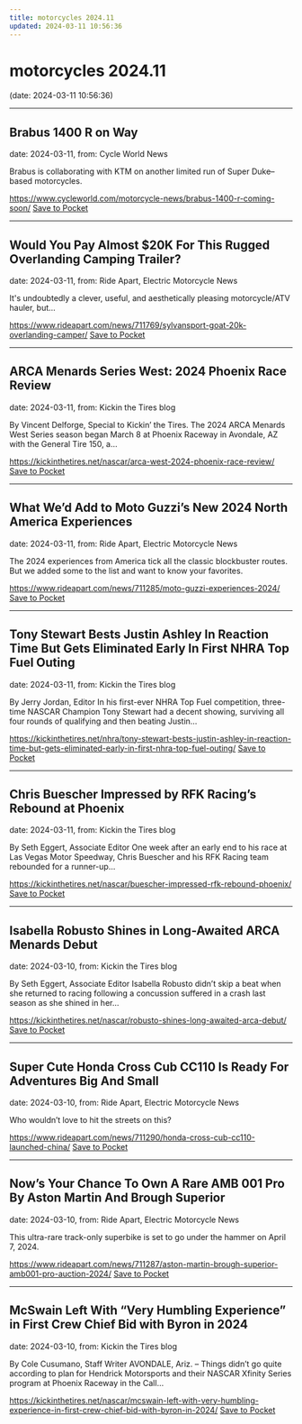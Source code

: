 ```yaml
---
title: motorcycles 2024.11
updated: 2024-03-11 10:56:36
---
```


# motorcycles 2024.11

(date: 2024-03-11 10:56:36)

---

## Brabus 1400 R on Way

date: 2024-03-11, from: Cycle World News

Brabus is collaborating with KTM on another limited run of Super Duke–based motorcycles.

<span class="feed-item-link">
<a href="https://www.cycleworld.com/motorcycle-news/brabus-1400-r-coming-soon/">https://www.cycleworld.com/motorcycle-news/brabus-1400-r-coming-soon/</a> <a href="https://getpocket.com/save" class="pocket-btn" data-lang="en" data-save-url="https://www.cycleworld.com/motorcycle-news/brabus-1400-r-coming-soon/">Save to Pocket</a>
</span>

---

## Would You Pay Almost $20K For This Rugged Overlanding Camping Trailer?

date: 2024-03-11, from: Ride Apart, Electric Motorcycle News

It's undoubtedly a clever, useful, and aesthetically pleasing motorcycle/ATV hauler, but...

<span class="feed-item-link">
<a href="https://www.rideapart.com/news/711769/sylvansport-goat-20k-overlanding-camper/">https://www.rideapart.com/news/711769/sylvansport-goat-20k-overlanding-camper/</a> <a href="https://getpocket.com/save" class="pocket-btn" data-lang="en" data-save-url="https://www.rideapart.com/news/711769/sylvansport-goat-20k-overlanding-camper/">Save to Pocket</a>
</span>

---

## ARCA Menards Series West: 2024 Phoenix Race Review

date: 2024-03-11, from: Kickin the Tires blog

By Vincent Delforge, Special to Kickin&#8217; the Tires. The 2024 ARCA Menards West Series season began March 8 at Phoenix Raceway in Avondale, AZ with the General Tire 150, a&#8230; 

<span class="feed-item-link">
<a href="https://kickinthetires.net/nascar/arca-west-2024-phoenix-race-review/">https://kickinthetires.net/nascar/arca-west-2024-phoenix-race-review/</a> <a href="https://getpocket.com/save" class="pocket-btn" data-lang="en" data-save-url="https://kickinthetires.net/nascar/arca-west-2024-phoenix-race-review/">Save to Pocket</a>
</span>

---

## What We’d Add to Moto Guzzi’s New 2024 North America Experiences

date: 2024-03-11, from: Ride Apart, Electric Motorcycle News

The 2024 experiences from America tick all the classic blockbuster routes. But we added some to the list and want to know your favorites.

<span class="feed-item-link">
<a href="https://www.rideapart.com/news/711285/moto-guzzi-experiences-2024/">https://www.rideapart.com/news/711285/moto-guzzi-experiences-2024/</a> <a href="https://getpocket.com/save" class="pocket-btn" data-lang="en" data-save-url="https://www.rideapart.com/news/711285/moto-guzzi-experiences-2024/">Save to Pocket</a>
</span>

---

## Tony Stewart Bests Justin Ashley In Reaction Time But Gets Eliminated Early In First NHRA Top Fuel Outing

date: 2024-03-11, from: Kickin the Tires blog

By Jerry Jordan, Editor In his first-ever NHRA Top Fuel competition, three-time NASCAR Champion Tony Stewart had a decent showing, surviving all four rounds of qualifying and then beating Justin&#8230; 

<span class="feed-item-link">
<a href="https://kickinthetires.net/nhra/tony-stewart-bests-justin-ashley-in-reaction-time-but-gets-eliminated-early-in-first-nhra-top-fuel-outing/">https://kickinthetires.net/nhra/tony-stewart-bests-justin-ashley-in-reaction-time-but-gets-eliminated-early-in-first-nhra-top-fuel-outing/</a> <a href="https://getpocket.com/save" class="pocket-btn" data-lang="en" data-save-url="https://kickinthetires.net/nhra/tony-stewart-bests-justin-ashley-in-reaction-time-but-gets-eliminated-early-in-first-nhra-top-fuel-outing/">Save to Pocket</a>
</span>

---

## Chris Buescher Impressed by RFK Racing’s Rebound at Phoenix

date: 2024-03-11, from: Kickin the Tires blog

By Seth Eggert, Associate Editor One week after an early end to his race at Las Vegas Motor Speedway, Chris Buescher and his RFK Racing team rebounded for a runner-up&#8230; 

<span class="feed-item-link">
<a href="https://kickinthetires.net/nascar/buescher-impressed-rfk-rebound-phoenix/">https://kickinthetires.net/nascar/buescher-impressed-rfk-rebound-phoenix/</a> <a href="https://getpocket.com/save" class="pocket-btn" data-lang="en" data-save-url="https://kickinthetires.net/nascar/buescher-impressed-rfk-rebound-phoenix/">Save to Pocket</a>
</span>

---

## Isabella Robusto Shines in Long-Awaited ARCA Menards Debut

date: 2024-03-10, from: Kickin the Tires blog

By Seth Eggert, Associate Editor Isabella Robusto didn’t skip a beat when she returned to racing following a concussion suffered in a crash last season as she shined in her&#8230; 

<span class="feed-item-link">
<a href="https://kickinthetires.net/nascar/robusto-shines-long-awaited-arca-debut/">https://kickinthetires.net/nascar/robusto-shines-long-awaited-arca-debut/</a> <a href="https://getpocket.com/save" class="pocket-btn" data-lang="en" data-save-url="https://kickinthetires.net/nascar/robusto-shines-long-awaited-arca-debut/">Save to Pocket</a>
</span>

---

## Super Cute Honda Cross Cub CC110 Is Ready For Adventures Big And Small

date: 2024-03-10, from: Ride Apart, Electric Motorcycle News

Who wouldn’t love to hit the streets on this? 

<span class="feed-item-link">
<a href="https://www.rideapart.com/news/711290/honda-cross-cub-cc110-launched-china/">https://www.rideapart.com/news/711290/honda-cross-cub-cc110-launched-china/</a> <a href="https://getpocket.com/save" class="pocket-btn" data-lang="en" data-save-url="https://www.rideapart.com/news/711290/honda-cross-cub-cc110-launched-china/">Save to Pocket</a>
</span>

---

## Now’s Your Chance To Own A Rare AMB 001 Pro By Aston Martin And Brough Superior

date: 2024-03-10, from: Ride Apart, Electric Motorcycle News

This ultra-rare track-only superbike is set to go under the hammer on April 7, 2024. 

<span class="feed-item-link">
<a href="https://www.rideapart.com/news/711287/aston-martin-brough-superior-amb001-pro-auction-2024/">https://www.rideapart.com/news/711287/aston-martin-brough-superior-amb001-pro-auction-2024/</a> <a href="https://getpocket.com/save" class="pocket-btn" data-lang="en" data-save-url="https://www.rideapart.com/news/711287/aston-martin-brough-superior-amb001-pro-auction-2024/">Save to Pocket</a>
</span>

---

## McSwain Left With “Very Humbling Experience” in First Crew Chief Bid with Byron in 2024

date: 2024-03-10, from: Kickin the Tires blog

By Cole Cusumano, Staff Writer AVONDALE, Ariz. – Things didn’t go quite according to plan for Hendrick Motorsports and their NASCAR Xfinity Series program at Phoenix Raceway in the Call&#8230; 

<span class="feed-item-link">
<a href="https://kickinthetires.net/nascar/mcswain-left-with-very-humbling-experience-in-first-crew-chief-bid-with-byron-in-2024/">https://kickinthetires.net/nascar/mcswain-left-with-very-humbling-experience-in-first-crew-chief-bid-with-byron-in-2024/</a> <a href="https://getpocket.com/save" class="pocket-btn" data-lang="en" data-save-url="https://kickinthetires.net/nascar/mcswain-left-with-very-humbling-experience-in-first-crew-chief-bid-with-byron-in-2024/">Save to Pocket</a>
</span>



<script type="text/javascript">!function(d,i){if(!d.getElementById(i)){var j=d.createElement("script");j.id=i;j.src="https://widgets.getpocket.com/v1/j/btn.js?v=1";var w=d.getElementById(i);d.body.appendChild(j);}}(document,"pocket-btn-js");</script>

